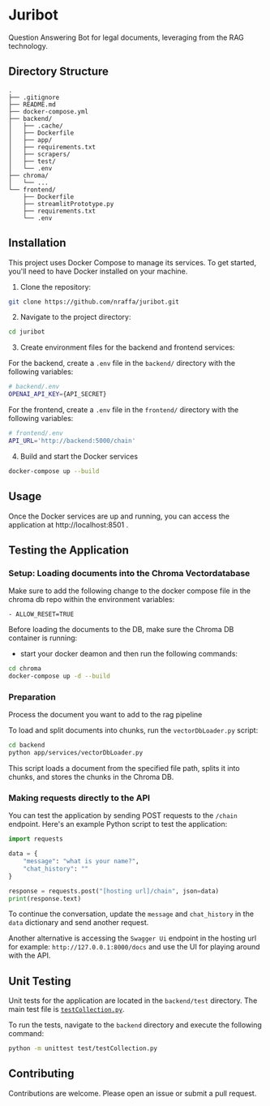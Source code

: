 # Juribot

Question Answering Bot for legal documents, leveraging from the RAG technology.


## Directory Structure

```
.
├── .gitignore
├── README.md
├── docker-compose.yml
├── backend/
│   ├── .cache/
│   ├── Dockerfile
│   ├── app/
│   ├── requirements.txt
│   ├── scrapers/
│   ├── test/
│   └── .env
├── chroma/
│   └── ...
└── frontend/
    ├── Dockerfile
    ├── streamlitPrototype.py
    ├── requirements.txt
    └── .env
```




## Installation

This project uses Docker Compose to manage its services. To get started, you'll need to have Docker installed on your machine.

1. Clone the repository:

```bash
git clone https://github.com/nraffa/juribot.git
```

2. Navigate to the project directory:

```bash
cd juribot
```

3. Create environment files for the backend and frontend services:


For the backend, create a `.env` file in the `backend/` directory with the following variables:

```bash
# backend/.env
OPENAI_API_KEY={API_SECRET}
```

For the frontend, create a `.env` file in the `frontend/` directory with the following variables:

```bash
# frontend/.env
API_URL='http://backend:5000/chain'
```

4. Build and start the Docker services 

```bash
docker-compose up --build
```

## Usage
Once the Docker services are up and running, you can access the application at http://localhost:8501 .

## Testing the Application

### Setup: Loading documents into the Chroma Vectordatabase

Make sure to add the following change to the docker compose file in the chroma db repo within the environment variables: 

```
- ALLOW_RESET=TRUE
```

Before loading the documents to the DB, make sure the Chroma DB container is running:

- start your docker deamon and then run the following commands:

```sh
cd chroma
docker-compose up -d --build
```

### Preparation

Process the document you want to add to the rag pipeline

To load and split documents into chunks, run the `vectorDbLoader.py` script:

```sh
cd backend
python app/services/vectorDbLoader.py
```

This script loads a document from the specified file path, splits it into chunks, and stores the chunks in the Chroma DB.

### Making requests directly to the API

You can test the application by sending POST requests to the `/chain` endpoint. Here's an example Python script to test the application:

```python
import requests

data = {
    "message": "what is your name?",
    "chat_history": ""
}

response = requests.post("[hosting url]/chain", json=data)
print(response.text)
```

To continue the conversation, update the `message` and `chat_history` in the `data` dictionary and send another request.

Another alternative is accessing the `Swagger Ui` endpoint in the hosting url for example: `http://127.0.0.1:8000/docs` and use the UI for playing around with the API.

## Unit Testing

Unit tests for the application are located in the `backend/test` directory. The main test file is [`testCollection.py`](backend/test/testCollection.py).

To run the tests, navigate to the `backend` directory and execute the following command:

```sh
python -m unittest test/testCollection.py
```

## Contributing

Contributions are welcome. Please open an issue or submit a pull request.
